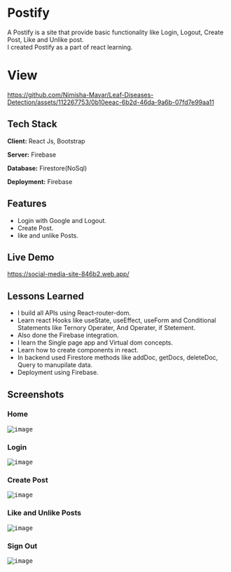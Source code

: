 # Postify 
   A Postify is a site that provide basic functionality like Login, Logout, Create Post, Like and Unlike post.<br/> I created Postify as a part of react learning.

# View 
https://github.com/Nimisha-Mavar/Leaf-Diseases-Detection/assets/112267753/0b10eeac-6b2d-46da-9a6b-07fd7e99aa11

## Tech Stack

**Client:** React Js, Bootstrap

**Server:** Firebase

**Database:** Firestore(NoSql)

**Deployment:** Firebase

## Features
- Login with Google and Logout.
- Create Post.
- like and unlike Posts.

## Live Demo
https://social-media-site-846b2.web.app/

## Lessons Learned

- I build all APIs using React-router-dom.
- Learn react Hooks like useState, useEffect, useForm and Conditional Statements like Ternory Operater, And Operater, if Stetement.
- Also done the Firebase integration.
- I learn the Single page app and Virtual dom concepts.
- Learn how to create components in react.
- In backend used Firestore methods like addDoc, getDocs, deleteDoc, Query to manupilate data.
- Deployment using Firebase.

## Screenshots

### Home
<kbd>![image](https://github.com/Nimisha-Mavar/Social-Media-Site/assets/112267753/1f8b99b3-81ae-4e15-bdf0-a034c72ce4e5)
</kbd>

### Login
<kbd>![image](https://github.com/Nimisha-Mavar/Social-Media-Site/assets/112267753/62ec0759-c7fd-4bbc-9b49-63960551e471)
</kbd>

### Create Post
<kbd>![image](https://github.com/Nimisha-Mavar/Social-Media-Site/assets/112267753/826f91b7-d25c-4c29-8d22-6e6745670b2c)
</kbd>

### Like and Unlike Posts
<kbd>![image](https://github.com/Nimisha-Mavar/Social-Media-Site/assets/112267753/9ebdaa52-30d7-4524-9f56-0c188920c091)
</kbd>

### Sign Out
<kbd>![image](https://github.com/Nimisha-Mavar/Social-Media-Site/assets/112267753/c5aeddd6-ed09-4964-bc46-0917deaf852d)</kbd>
